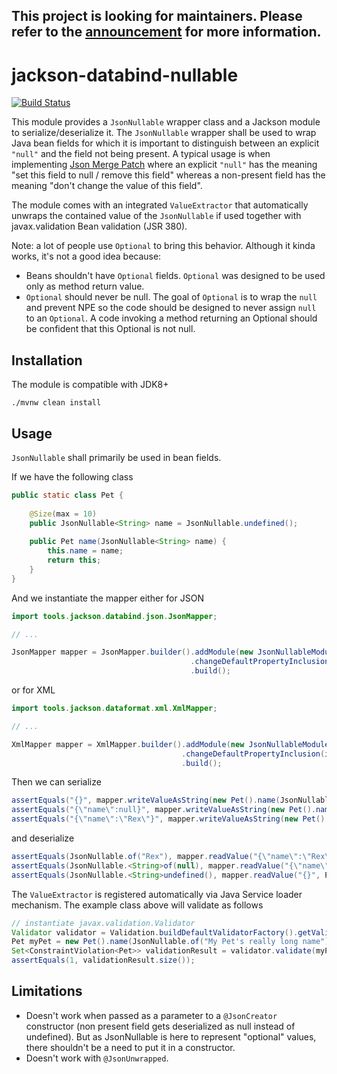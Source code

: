 ## This project is looking for maintainers. Please refer to the [announcement](https://github.com/OpenAPITools/jackson-databind-nullable/issues/71) for more information.

# jackson-databind-nullable

[![Build Status](https://api.travis-ci.com/OpenAPITools/jackson-databind-nullable.svg?branch=master&status=passed)](https://app.travis-ci.com/github/OpenAPITools/jackson-databind-nullable)

This module provides a `JsonNullable` wrapper class and a Jackson module to serialize/deserialize it.
The `JsonNullable` wrapper shall be used to wrap Java bean fields for which it is important to distinguish between an explicit `"null"` and the field not being present.
A typical usage is when implementing [Json Merge Patch](https://tools.ietf.org/html/rfc7386) where an explicit `"null"` has the meaning "set this field to null / remove this field" whereas a non-present field has the meaning "don't change the value of this field".

The module comes with an integrated `ValueExtractor` that automatically unwraps the contained value of the `JsonNullable` if used together with javax.validation Bean validation (JSR 380). 

Note: a lot of people use `Optional` to bring this behavior.
Although it kinda works, it's not a good idea because:
* Beans shouldn't have `Optional` fields.
  `Optional` was designed to be used only as method return value.
* `Optional` should never be null.
  The goal of `Optional` is to wrap the `null` and prevent NPE so the code should be designed to never assign `null` to an `Optional`.
  A code invoking a method returning an Optional should be confident that this Optional is not null.
  
## Installation

The module is compatible with JDK8+
```
./mvnw clean install
```

## Usage

`JsonNullable` shall primarily be used in bean fields.

If we have the following class
```java
public static class Pet {
    
    @Size(max = 10)   
    public JsonNullable<String> name = JsonNullable.undefined();
    
    public Pet name(JsonNullable<String> name) {
        this.name = name;
        return this;
    }
}

```
And we instantiate the mapper either for JSON
```java
import tools.jackson.databind.json.JsonMapper;

// ...

JsonMapper mapper = JsonMapper.builder().addModule(new JsonNullableModule())
                                        .changeDefaultPropertyInclusion(incl -> incl.withValueInclusion(JsonInclude.Include.NON_NULL))
                                        .build();
```
or for XML
```java
import tools.jackson.dataformat.xml.XmlMapper;

// ...

XmlMapper mapper = XmlMapper.builder().addModule(new JsonNullableModule())
                                      .changeDefaultPropertyInclusion(incl -> incl.withValueInclusion(JsonInclude.Include.NON_NULL))
                                      .build();
```
Then we can serialize
```java
assertEquals("{}", mapper.writeValueAsString(new Pet().name(JsonNullable.<String>undefined())));
assertEquals("{\"name\":null}", mapper.writeValueAsString(new Pet().name(JsonNullable.<String>of(null))));
assertEquals("{\"name\":\"Rex\"}", mapper.writeValueAsString(new Pet().name(JsonNullable.of("Rex"))));

```
and deserialize
```java
assertEquals(JsonNullable.of("Rex"), mapper.readValue("{\"name\":\"Rex\"}", Pet.class).name);
assertEquals(JsonNullable.<String>of(null), mapper.readValue("{\"name\":null}", Pet.class).name);
assertEquals(JsonNullable.<String>undefined(), mapper.readValue("{}", Pet.class).name);

```

The `ValueExtractor` is registered automatically via Java Service loader mechanism. The example class above will validate as follows
```java
// instantiate javax.validation.Validator
Validator validator = Validation.buildDefaultValidatorFactory().getValidator();
Pet myPet = new Pet().name(JsonNullable.of("My Pet's really long name"));
Set<ConstraintViolation<Pet>> validationResult = validator.validate(myPet);
assertEquals(1, validationResult.size());
```

## Limitations

* Doesn't work when passed as a parameter to a `@JsonCreator` constructor (non present field gets deserialized as null instead of undefined).
  But as JsonNullable is here to represent "optional" values, there shouldn't be a need to put it in a constructor.
* Doesn't work with `@JsonUnwrapped`.

